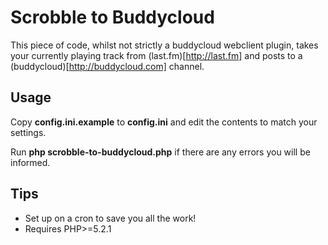 # Scrobble to Buddycloud

This piece of code, whilst not strictly a buddycloud webclient plugin, takes your currently playing track from (last.fm)[http://last.fm] and posts to a (buddycloud)[http://buddycloud.com] channel.

## Usage

Copy __config.ini.example__ to __config.ini__ and edit the contents to match your settings.

Run __php scrobble-to-buddycloud.php__ if there are any errors you will be informed.

## Tips

* Set up on a cron to save you all the work!
* Requires PHP>=5.2.1
